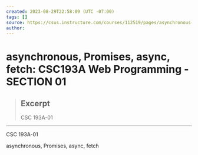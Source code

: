```yaml
---
created: 2023-08-29T22:58:09 (UTC -07:00)
tags: []
source: https://csus.instructure.com/courses/112519/pages/asynchronous-promises-async-fetch?module_item_id=5711771
author: 
---
```


# asynchronous, Promises, async, fetch: CSC193A Web Programming - SECTION 01

> ## Excerpt
> CSC 193A-01

---
CSC 193A-01

asynchronous, Promises, async, fetch

